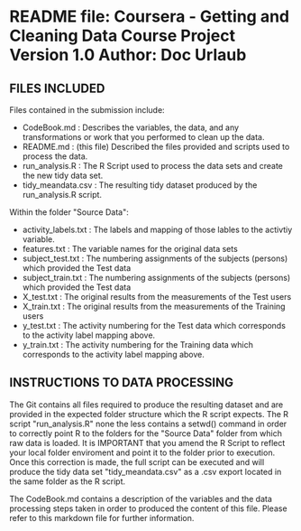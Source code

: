 README file: Coursera - Getting and Cleaning Data Course Project
Version 1.0
Author: Doc Urlaub
==================================================================

FILES INCLUDED
-------------------------------
Files contained in the submission include:
- CodeBook.md : Describes the variables, the data, and any transformations or work that you performed to clean up the data.
- README.md : (this file) Described the files provided and scripts used to process the data.
- run_analysis.R : The R Script used to process the data sets and create the new tidy data set.
- tidy_meandata.csv : The resulting tidy dataset produced by the run_analysis.R script.

Within the folder "Source Data":
- activity_labels.txt : The labels and mapping of those lables to the activtiy variable.
- features.txt : The variable names for the original data sets
- subject_test.txt : The numbering assignments of the subjects (persons) which provided the Test data
- subject_train.txt : The numbering assignments of the subjects (persons) which provided the Test data
- X_test.txt : The original results from the measurements of the Test users
- X_train.txt : The original results from the measurements of the Training users
- y_test.txt : The activity numbering for the Test data which corresponds to the activity label mapping above.
- y_train.txt : The activity numbering for the Training data which corresponds to the activity label mapping above.


INSTRUCTIONS TO DATA PROCESSING
-------------------------------
The Git contains all files required to produce the resulting dataset and are provided in the expected folder structure which the R script expects.  The R script "run_analysis.R" none the less contains a setwd() command in order to correctly point R to the folders for the "Source Data" folder from which raw data is loaded.  It is IMPORTANT that you amend the R Script to reflect your local folder enviroment and point it to the folder prior to execution.  Once this correction is made, the full script can be executed and will produce the tidy data set "tidy_meandata.csv" as a .csv export located in the same folder as the R script.

The CodeBook.md contains a description of the variables and the data processing steps taken in order to produced the content of this file.  Please refer to this markdown file for further information.